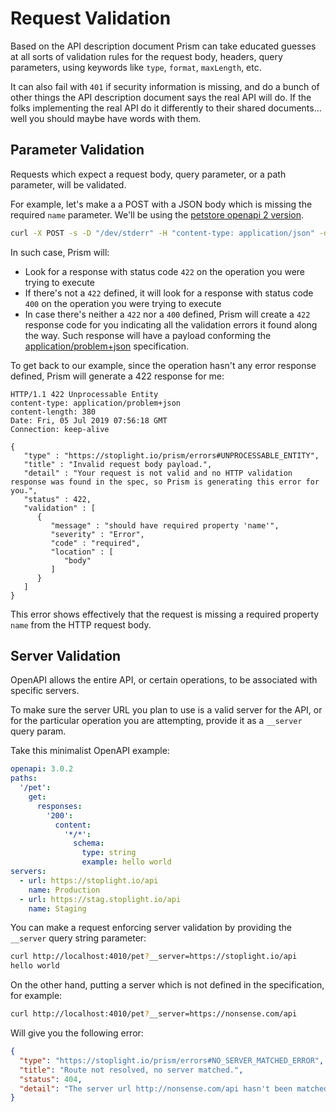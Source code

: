# Request Validation

Based on the API description document Prism can take educated guesses at all sorts of validation rules for the request body, headers, query parameters, using keywords like `type`, `format`, `maxLength`, etc.

It can also fail with `401` if security information is missing, and do a bunch of other things the API description document says the real API will do. If the folks implementing the real API do it differently to their shared documents... well you should maybe have words with them.

## Parameter Validation

Requests which expect a request body, query parameter, or a path parameter, will be validated.

For example, let's make a a POST with a JSON body which is missing the required `name` parameter. We'll be using the [petstore openapi 2 version][petstore-oas2].

```bash
curl -X POST -s -D "/dev/stderr" -H "content-type: application/json" -d '{"tag":"Stowford"}' http://127.0.0.1:4010/pets
```

In such case, Prism will:

- Look for a response with status code `422` on the operation you were trying to execute
- If there's not a `422` defined, it will look for a response with status code `400` on the operation you were trying to execute
- In case there's neither a `422` nor a `400` defined, Prism will create a `422` response code for you indicating all the validation errors it found along the way. Such response will have a payload conforming the [application/problem+json][rfc7807] specification.

To get back to our example, since the operation hasn't any error response defined, Prism will generate a 422 response for me:

```
HTTP/1.1 422 Unprocessable Entity
content-type: application/problem+json
content-length: 380
Date: Fri, 05 Jul 2019 07:56:18 GMT
Connection: keep-alive

{
   "type" : "https://stoplight.io/prism/errors#UNPROCESSABLE_ENTITY",
   "title" : "Invalid request body payload.",
   "detail" : "Your request is not valid and no HTTP validation response was found in the spec, so Prism is generating this error for you.",
   "status" : 422,
   "validation" : [
      {
         "message" : "should have required property 'name'",
         "severity" : "Error",
         "code" : "required",
         "location" : [
            "body"
         ]
      }
   ]
}
```

This error shows effectively that the request is missing a required property `name` from the HTTP request body.

## Server Validation

OpenAPI allows the entire API, or certain operations, to be associated with specific servers.

To make sure the server URL you plan to use is a valid server for the API, or for the particular operation you are attempting, provide it as a `__server` query param.

Take this minimalist OpenAPI example:

```yaml
openapi: 3.0.2
paths:
  '/pet':
    get:
      responses:
        '200':
          content:
            '*/*':
              schema:
                type: string
                example: hello world
servers:
  - url: https://stoplight.io/api
    name: Production
  - url: https://stag.stoplight.io/api
    name: Staging
```

You can make a request enforcing server validation by providing the `__server` query string parameter:

```bash
curl http://localhost:4010/pet?__server=https://stoplight.io/api
hello world
```

On the other hand, putting a server which is not defined in the specification, for example:

```bash
curl http://localhost:4010/pet?__server=https://nonsense.com/api
```

Will give you the following error:

```json
{
  "type": "https://stoplight.io/prism/errors#NO_SERVER_MATCHED_ERROR",
  "title": "Route not resolved, no server matched.",
  "status": 404,
  "detail": "The server url http://nonsense.com/api hasn't been matched with any of the provided servers"
}
```

[petstore-oas2]: ../../examples/petstore.oas2.yaml
[rfc7807]: https://www.tools.ietf.org/html/rfc7807
